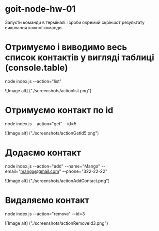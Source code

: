 # goit-node-hw-01

Запусти команди в терміналі і зроби окремий скріншот результату виконання кожної команди.

# Отримуємо і виводимо весь список контактів у вигляді таблиці (console.table)

node index.js --action="list"

![Image alt] ("./screenshots/actionlist.png")

# Отримуємо контакт по id

node index.js --action="get" --id=5

![Image alt] ("./screenshots/actionGetId5.png")

# Додаємо контакт

node index.js --action="add" --name="Mango" --email="mango@gmail.com" --phone="322-22-22"

![Image alt] ("./screenshots/actionAddContact.png")

# Видаляємо контакт

node index.js --action="remove" --id=3

![Image alt] ("./screenshots/actionRemoveId3.png")
